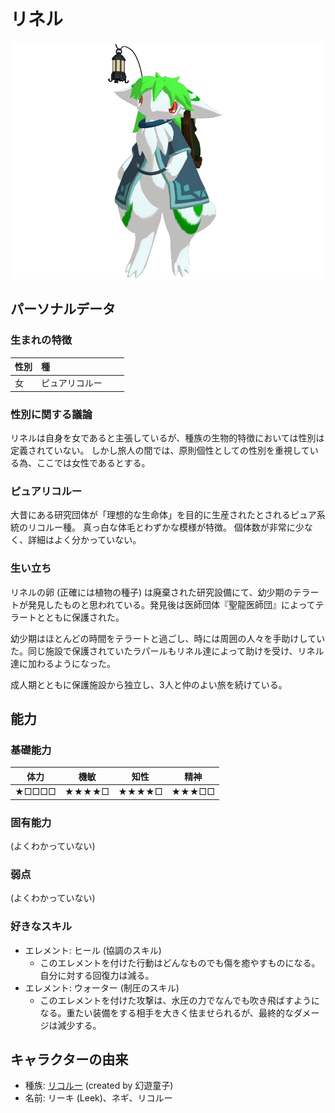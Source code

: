 # リネル

![リネル](./images/vrc_chara_lineru.png)

## パーソナルデータ

### 生まれの特徴

| 性別 | 種             |      |      |
| :--- | :------------- | :--- | :--- |
| 女   | ピュアリコルー |      |      |

### 性別に関する議論

リネルは自身を女であると主張しているが、種族の生物的特徴においては性別は定義されていない。
しかし旅人の間では、原則個性としての性別を重視している為、ここでは女性であるとする。

### ピュアリコルー

大昔にある研究団体が「理想的な生命体」を目的に生産されたとされるピュア系統のリコルー種。
真っ白な体毛とわずかな模様が特徴。
個体数が非常に少なく、詳細はよく分かっていない。

### 生い立ち

リネルの卵 (正確には植物の種子) は廃棄された研究設備にて、幼少期のテラートが発見したものと思われている。発見後は医師団体『聖龍医師団』によってテラートとともに保護された。

幼少期はほとんどの時間をテラートと過ごし、時には周囲の人々を手助けしていた。同じ施設で保護されていたラパールもリネル達によって助けを受け、リネル達に加わるようになった。

成人期とともに保護施設から独立し、3人と仲のよい旅を続けている。

## 能力

### 基礎能力

| 体力  | 機敏  | 知性  | 精神  |
| :---: | :---: | :---: | :---: |
| ★□□□□ | ★★★★□ | ★★★★□ | ★★★□□ |

### 固有能力

(よくわかっていない)

### 弱点

(よくわかっていない)

### 好きなスキル

- エレメント: ヒール (協調のスキル)
    - このエレメントを付けた行動はどんなものでも傷を癒やすものになる。自分に対する回復力は減る。
- エレメント: ウォーター (制圧のスキル)
    - このエレメントを付けた攻撃は、水圧の力でなんでも吹き飛ばすようになる。重たい装備をする相手を大きく怯ませられるが、最終的なダメージは減少する。

## キャラクターの由来

- 種族: [リコルー](https://wezalsya.jimdofree.com/%E5%B0%8F%E3%81%95%E3%81%AA%E6%B0%91/%E3%83%AA%E3%82%B3%E3%83%AB%E3%83%BC/) (created by 幻遊童子)
- 名前: リーキ (Leek)、ネギ、リコルー
